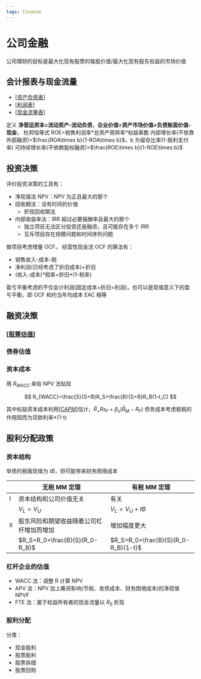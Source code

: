 ```yaml
---
tags: finance
---
```


# 公司金融

公司理财的目标是最大化现有股票的每股价值/最大化现有股东权益的市场价值

## 会计报表与现金流量

- [[资产负债表]]
- [[利润表]]
- [[现金流量表]]

定义 **净营运资本=流动资产-流动负债**，**企业价值=资产市场价值+负债账面价值-现金**，
杜邦恒等式 ROE=销售利润率\*总资产周转率\*权益乘数
内部增长率(不依靠外部融资)=$\frac{ROA\times b}{1-ROA\times b}$，b 为留存比率(1-股利支付率)
可持续增长率(不依赖股权融资)=$\frac{ROE\times b}{1-ROE\times b}$

## 投资决策

评价投资决策的工具有：

- 净现值法 NPV：NPV 为正且最大的那个
- 回收期法：没有时间的价值
  - 折现回收期法
- 内部收益率法：IRR 超过必要报酬率且最大的那个
  - 独立项目无法区分投资还是融资，且可能存在多个 IRR
  - 互斥项目存在规模问题和时间序列问题

做项目考虑增量 OCF。
经营性现金流 OCF 的算法有：

- 销售收入-成本-税
- 净利润(已经考虑了折旧成本)+折旧
- (收入-成本)\*税率+折旧\*(1-税率)

盈亏平衡考虑的不仅会计利润(固定成本+折旧=利润)，也可以是现值意义下的盈亏平衡，即 OCF 和约当年均成本 EAC 相等

## 融资决策

### [[股票估值]]

### 债券估值

### 资本成本

用 $R_{WACC}$ 来给 NPV 法贴现

$$
R_{WACC}=\frac{S}{S+B}R_S+\frac{B}{S+B}R_B(1-t_C)
$$

其中权益资本成本利用[[CAPM]]估计，$\bar{R}_=Rs_F+\beta_s(\bar{R}_M-R_F)$
债务成本考虑抵税的作用因而为贷款利率\*(1-t)

## 股利分配政策

### 资本结构

举债的税盾现值为 $tB$，但可能带来财务困境成本

|     | 无税 MM 定理                             | 有税 MM 定理                        |
| --- | ---------------------------------------- | ----------------------------------- |
| I   | 资本结构和公司价值无关                   | 有关                                |
|     | $V_L=V_U$                                | $V_L=V_U+tB$                        |
| II  | 股东风险和期望收益随着公司杠杆增加而增加 | 增加幅度更大                        |
|     | $R_S=R_0+\frac{B}{S}(R_0-R_B)$           | $R_S=R_0+\frac{B}{S}(R_0-R_B)(1-t)$ |

### 杠杆企业的估值

- WACC 法：调整 R 计算 NPV
- APV 法：NPV 加上筹资影响(节税、发债成本、财务困境成本)的净现值 NPVF
- FTE 法：属于权益所有者的现金流量以 $R_S$ 折现

### 股利分配

分类：

- 现金股利
- 股票股利
- 股票拆细
- 股票回购

[//begin]: # "Autogenerated link references for markdown compatibility"
[资产负债表]: ../accounting/资产负债表.md "资产负债表"
[利润表]: ../accounting/利润表.md "利润表"
[现金流量表]: ../accounting/现金流量表.md "现金流量表"
[股票估值]: 股票估值.md "股票估值"
[capm]: CAPM.md "CAPM"
[//end]: # "Autogenerated link references"
